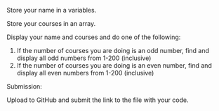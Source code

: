 Store your name in a variables. 

Store your courses in an array. 

Display your name and courses and do one of the following: 


1. If the number of courses you are doing is an odd number, find and display all odd numbers from 1-200 (inclusive)
2. If the number of courses you are doing is an even number, find and display all even numbers from 1-200 (inclusive)

Submission: 


Upload to GitHub and submit the link to the file with your code.